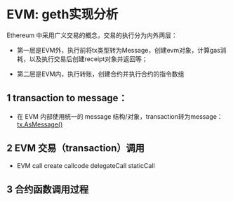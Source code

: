 # EVM: geth实现分析

Ethereum 中采用广义交易的概念，交易的执行分为内外两层：

* 第一层是EVM外，执行前将tx类型转为Message，创建evm对象，计算gas消耗，以及执行交易后创建receipt对象并返回等；

* 第二层是EVM内，执行转账，创建合约并执行合约的指令数组

## 1 transaction to message： 

* 在 EVM 内部使用统一的 message 结构/对象，transaction转为message：[tx.AsMessage()](https://github.com/ethereum/go-ethereum/blob/master/core/types/transaction.go) 

## 2 EVM 交易（transaction）调用

* EVM call create callcode delegateCall staticCall

## 3 合约函数调用过程